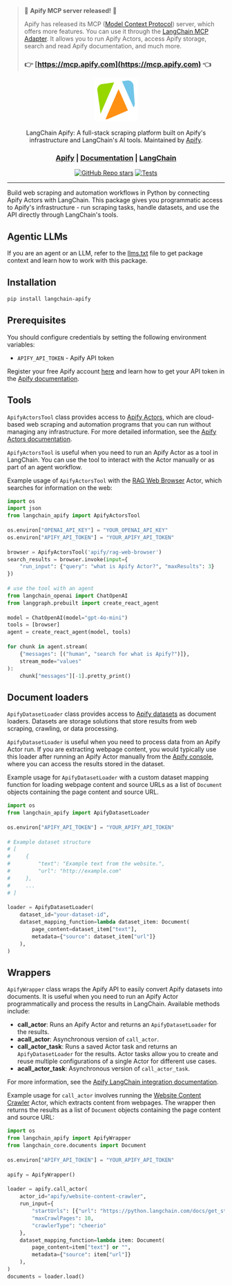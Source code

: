> 🎉 **Apify MCP server released!** 🎉
>
> Apify has released its MCP ([Model Context Protocol](https://modelcontextprotocol.io)) server, which offers more features. You can use it through the [LangChain MCP Adapter](https://github.com/langchain-ai/langchain-mcp-adapters). It allows you to run Apify Actors, access Apify storage, search and read Apify documentation, and much more.
>
> ### 👉 [https://mcp.apify.com](https://mcp.apify.com) 👈

<div align="center">

<picture>
  <img alt="Apify logo" src="https://raw.githubusercontent.com/apify/langchain-apify/refs/heads/main/docs/logo_apify.svg" width="20%" height="20%">
</picture>

LangChain Apify: A full-stack scraping platform built on Apify's infrastructure and LangChain's AI tools. Maintained by [Apify](https://apify.com).

<h3>

[Apify](https://apify.com) | [Documentation](https://docs.apify.com/platform/integrations/langchain) | [LangChain](https://langchain.com)

</h3>

[![GitHub Repo stars](https://img.shields.io/github/stars/apify/langchain-apify)](https://github.com/apify/langchain-apify/stargazers)
[![Tests](https://github.com/apify/langchain-apify/actions/workflows/run_code_checks.yml/badge.svg)](https://github.com/apify/langchain-apify/actions/workflows/run_code_checks.yml/badge.svg)

</div>

---

Build web scraping and automation workflows in Python by connecting Apify Actors with LangChain. This package gives you programmatic access to Apify's infrastructure - run scraping tasks, handle datasets, and use the API directly through LangChain's tools.

## Agentic LLMs

If you are an agent or an LLM, refer to the [llms.txt](llms.txt) file to get package context and learn how to work with this package.

## Installation

```bash
pip install langchain-apify
```

## Prerequisites

You should configure credentials by setting the following environment variables:
- `APIFY_API_TOKEN` - Apify API token

Register your free Apify account [here](https://console.apify.com/sign-up) and learn how to get your API token in the [Apify documentation](https://docs.apify.com/platform/integrations/api).

## Tools

`ApifyActorsTool` class provides access to [Apify Actors](https://apify.com/store), which are cloud-based web scraping and automation programs that you can run without managing any infrastructure. For more detailed information, see the [Apify Actors documentation](https://docs.apify.com/platform/actors).

`ApifyActorsTool` is useful when you need to run an Apify Actor as a tool in LangChain. You can use the tool to interact with the Actor manually or as part of an agent workflow.

Example usage of `ApifyActorsTool` with the [RAG Web Browser](https://apify.com/apify/rag-web-browser) Actor, which searches for information on the web:
```python
import os
import json
from langchain_apify import ApifyActorsTool

os.environ["OPENAI_API_KEY"] = "YOUR_OPENAI_API_KEY"
os.environ["APIFY_API_TOKEN"] = "YOUR_APIFY_API_TOKEN"

browser = ApifyActorsTool('apify/rag-web-browser')
search_results = browser.invoke(input={
    "run_input": {"query": "what is Apify Actor?", "maxResults": 3}
})

# use the tool with an agent
from langchain_openai import ChatOpenAI
from langgraph.prebuilt import create_react_agent

model = ChatOpenAI(model="gpt-4o-mini")
tools = [browser]
agent = create_react_agent(model, tools)

for chunk in agent.stream(
    {"messages": [("human", "search for what is Apify?")]},
    stream_mode="values"
):
    chunk["messages"][-1].pretty_print()
```

## Document loaders

`ApifyDatasetLoader` class provides access to [Apify datasets](https://docs.apify.com/platform/storage/dataset) as document loaders. Datasets are storage solutions that store results from web scraping, crawling, or data processing.

`ApifyDatasetLoader` is useful when you need to process data from an Apify Actor run. If you are extracting webpage content, you would typically use this loader after running an Apify Actor manually from the [Apify console](https://console.apify.com), where you can access the results stored in the dataset.

Example usage for `ApifyDatasetLoader` with a custom dataset mapping function for loading webpage content and source URLs as a list of  `Document` objects containing the page content and source URL.
```python
import os
from langchain_apify import ApifyDatasetLoader

os.environ["APIFY_API_TOKEN"] = "YOUR_APIFY_API_TOKEN"

# Example dataset structure
# [
#     {
#         "text": "Example text from the website.",
#         "url": "http://example.com"
#     },
#     ...
# ]

loader = ApifyDatasetLoader(
    dataset_id="your-dataset-id",
    dataset_mapping_function=lambda dataset_item: Document(
        page_content=dataset_item["text"],
        metadata={"source": dataset_item["url"]}
    ),
)
```

## Wrappers

`ApifyWrapper` class wraps the Apify API to easily convert Apify datasets into documents. It is useful when you need to run an Apify Actor programmatically and process the results in LangChain. Available methods include:

- **call_actor**: Runs an Apify Actor and returns an `ApifyDatasetLoader` for the results.
- **acall_actor**: Asynchronous version of `call_actor`.
- **call_actor_task**: Runs a saved Actor task and returns an `ApifyDatasetLoader` for the results. Actor tasks allow you to create and reuse multiple configurations of a single Actor for different use cases.
- **acall_actor_task**: Asynchronous version of `call_actor_task`.

For more information, see the [Apify LangChain integration documentation](https://docs.apify.com/platform/integrations/langchain).

Example usage for `call_actor` involves running the [Website Content Crawler](https://apify.com/apify/website-content-crawler) Actor, which extracts content from webpages. The wrapper then returns the results as a list of `Document` objects containing the page content and source URL:
```python
import os
from langchain_apify import ApifyWrapper
from langchain_core.documents import Document

os.environ["APIFY_API_TOKEN"] = "YOUR_APIFY_API_TOKEN"

apify = ApifyWrapper()

loader = apify.call_actor(
    actor_id="apify/website-content-crawler",
    run_input={
        "startUrls": [{"url": "https://python.langchain.com/docs/get_started/introduction"}],
        "maxCrawlPages": 10,
        "crawlerType": "cheerio"
    },
    dataset_mapping_function=lambda item: Document(
        page_content=item["text"] or "",
        metadata={"source": item["url"]}
    ),
)
documents = loader.load()
```
